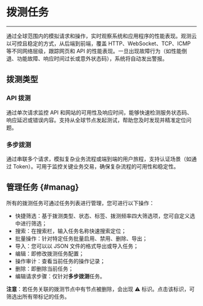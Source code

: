 # 拨测任务
---

通过全球范围内的模拟请求和操作，实时观察系统和应用程序的性能表现。观测云以可控且稳定的方式，从后端到前端，覆盖 HTTP、WebSocket、TCP、ICMP 等不同网络层级，跟踪网页和 API 的性能表现。一旦出现故障行为（如性能倒退、功能故障、响应时间过长或意外状态码），系统将自动发出警报。

## 拨测类型

### API 拨测


通过单次请求监控 API 和网站的可用性及响应时间，能够快速检测服务状态码、响应延迟或错误内容。支持从全球节点发起测试，帮助您及时发现并精准定位问题。

### 多步拨测

通过串联多个请求，模拟复杂业务流程或端到端的用户旅程，支持认证场景（如通过 Token）。可用于监控关键业务交易，确保复杂流程的可用性和稳定性。


## 管理任务 {#manag}

所有的拨测任务可通过任务列表进行管理，您可进行以下操作：

- 快捷筛选：基于拨测类型、状态、标签、拨测频率四大筛选项，您可自定义选中进行筛选；
- 搜索：在搜索栏，输入任务名称快速搜索定位；
- 批量操作：针对特定任务批量启用、禁用、删除、导出；
- 导入：您可以以 JSON 文件的格式导出或导入任务；
- 编辑：即修改拨测任务配置；
- 操作审计：查看当前任务的操作记录；
- 删除：即删除当前任务；
- 编辑请求步骤：仅针对**多步拨测**任务。


**注意**：若任务关联的拨测节点中有节点被删除，会出现 :warning: 标识。点击该标识，可筛选出所有带标记的任务。


